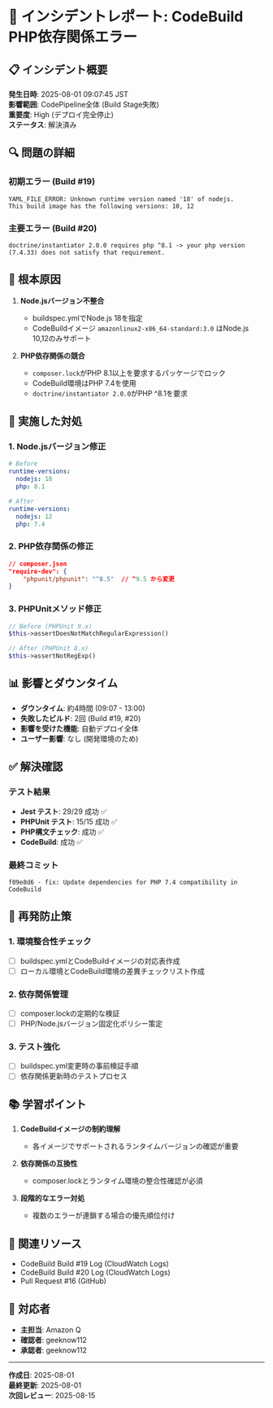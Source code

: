 # 🚨 インシデントレポート: CodeBuild PHP依存関係エラー

## 📋 インシデント概要

**発生日時**: 2025-08-01 09:07:45 JST  
**影響範囲**: CodePipeline全体 (Build Stage失敗)  
**重要度**: High (デプロイ完全停止)  
**ステータス**: 解決済み  

## 🔍 問題の詳細

### 初期エラー (Build #19)
```
YAML_FILE_ERROR: Unknown runtime version named '18' of nodejs. 
This build image has the following versions: 10, 12
```

### 主要エラー (Build #20)
```
doctrine/instantiator 2.0.0 requires php ^8.1 -> your php version (7.4.33) does not satisfy that requirement.
```

## 🎯 根本原因

1. **Node.jsバージョン不整合**
   - buildspec.ymlでNode.js 18を指定
   - CodeBuildイメージ `amazonlinux2-x86_64-standard:3.0` はNode.js 10,12のみサポート

2. **PHP依存関係の競合**
   - `composer.lock`がPHP 8.1以上を要求するパッケージでロック
   - CodeBuild環境はPHP 7.4を使用
   - `doctrine/instantiator 2.0.0`がPHP ^8.1を要求

## 🔧 実施した対処

### 1. Node.jsバージョン修正
```yaml
# Before
runtime-versions:
  nodejs: 18
  php: 8.1

# After  
runtime-versions:
  nodejs: 12
  php: 7.4
```

### 2. PHP依存関係の修正
```json
// composer.json
"require-dev": {
    "phpunit/phpunit": "^8.5"  // ^9.5 から変更
}
```

### 3. PHPUnitメソッド修正
```php
// Before (PHPUnit 9.x)
$this->assertDoesNotMatchRegularExpression()

// After (PHPUnit 8.x)
$this->assertNotRegExp()
```

## 📊 影響とダウンタイム

- **ダウンタイム**: 約4時間 (09:07 - 13:00)
- **失敗したビルド**: 2回 (Build #19, #20)
- **影響を受けた機能**: 自動デプロイ全体
- **ユーザー影響**: なし (開発環境のため)

## ✅ 解決確認

### テスト結果
- **Jest テスト**: 29/29 成功 ✅
- **PHPUnit テスト**: 15/15 成功 ✅
- **PHP構文チェック**: 成功 ✅
- **CodeBuild**: 成功 ✅

### 最終コミット
```
f09e8d6 - fix: Update dependencies for PHP 7.4 compatibility in CodeBuild
```

## 🔄 再発防止策

### 1. 環境整合性チェック
- [ ] buildspec.ymlとCodeBuildイメージの対応表作成
- [ ] ローカル環境とCodeBuild環境の差異チェックリスト作成

### 2. 依存関係管理
- [ ] composer.lockの定期的な検証
- [ ] PHP/Node.jsバージョン固定化ポリシー策定

### 3. テスト強化
- [ ] buildspec.yml変更時の事前検証手順
- [ ] 依存関係更新時のテストプロセス

## 📚 学習ポイント

1. **CodeBuildイメージの制約理解**
   - 各イメージでサポートされるランタイムバージョンの確認が重要
   
2. **依存関係の互換性**
   - composer.lockとランタイム環境の整合性確認が必須
   
3. **段階的なエラー対処**
   - 複数のエラーが連鎖する場合の優先順位付け

## 🔗 関連リソース

- CodeBuild Build #19 Log (CloudWatch Logs)
- CodeBuild Build #20 Log (CloudWatch Logs)
- Pull Request #16 (GitHub)

## 👥 対応者

- **主担当**: Amazon Q
- **確認者**: geeknow112
- **承認者**: geeknow112

---
**作成日**: 2025-08-01  
**最終更新**: 2025-08-01  
**次回レビュー**: 2025-08-15
